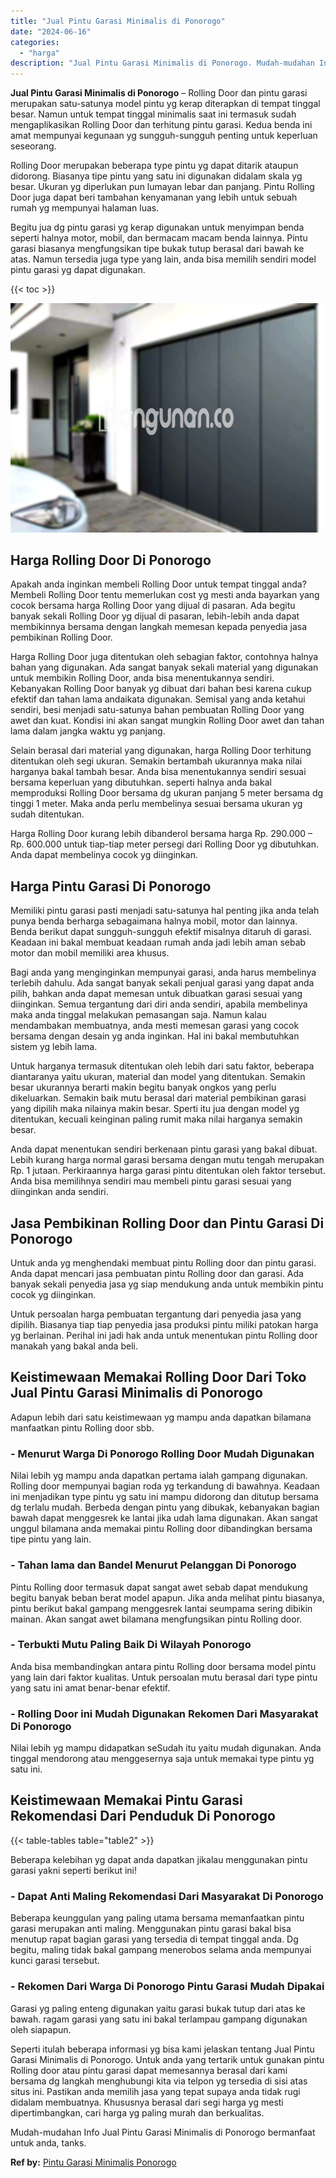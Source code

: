 ```yaml
---
title: "Jual Pintu Garasi Minimalis di Ponorogo"
date: "2024-06-16"
categories: 
  - "harga"
description: "Jual Pintu Garasi Minimalis di Ponorogo. Mudah-mudahan Info Jual Pintu Garasi Minimalis di Ponorogo bermanfaat untuk anda, tanks...."
---
```


**Jual Pintu Garasi Minimalis di Ponorogo** – Rolling Door dan pintu garasi merupakan satu-satunya model pintu yg kerap diterapkan di tempat tinggal besar. Namun untuk tempat tinggal minimalis saat ini termasuk sudah mengaplikasikan Rolling Door dan terhitung pintu garasi. Kedua benda ini amat mempunyai kegunaan yg sungguh-sungguh penting untuk keperluan seseorang.

Rolling Door merupakan beberapa type pintu yg dapat ditarik ataupun didorong. Biasanya tipe pintu yang satu ini digunakan didalam skala yg besar. Ukuran yg diperlukan pun lumayan lebar dan panjang. Pintu Rolling Door juga dapat beri tambahan kenyamanan yang lebih untuk sebuah rumah yg mempunyai halaman luas.

Begitu jua dg pintu garasi yg kerap digunakan untuk menyimpan benda seperti halnya motor, mobil, dan bermacam macam benda lainnya. Pintu garasi biasanya mengfungsikan tipe bukak tutup berasal dari bawah ke atas. Namun tersedia juga type yang lain, anda bisa memilih sendiri model pintu garasi yg dapat digunakan.

{{< toc >}}

![Jual Pintu Garasi Minimalis di Ponorogo](/images/pintu-garasi-57.png)

## Harga Rolling Door Di Ponorogo

Apakah anda inginkan membeli Rolling Door untuk tempat tinggal anda? Membeli Rolling Door tentu memerlukan cost yg mesti anda bayarkan yang cocok bersama harga Rolling Door yang dijual di pasaran. Ada begitu banyak sekali Rolling Door yg dijual di pasaran, lebih-lebih anda dapat membikinnya bersama dengan langkah memesan kepada penyedia jasa pembikinan Rolling Door.

Harga Rolling Door juga ditentukan oleh sebagian faktor, contohnya halnya bahan yang digunakan. Ada sangat banyak sekali material yang digunakan untuk membikin Rolling Door, anda bisa menentukannya sendiri. Kebanyakan Rolling Door banyak yg dibuat dari bahan besi karena cukup efektif dan tahan lama andaikata digunakan. Semisal yang anda ketahui sendiri, besi menjadi satu-satunya bahan pembuatan Rolling Door yang awet dan kuat. Kondisi ini akan sangat mungkin Rolling Door awet dan tahan lama dalam jangka waktu yg panjang.

Selain berasal dari material yang digunakan, harga Rolling Door terhitung ditentukan oleh segi ukuran. Semakin bertambah ukurannya maka nilai harganya bakal tambah besar. Anda bisa menentukannya sendiri sesuai bersama keperluan yang dibutuhkan. seperti halnya anda bakal memproduksi Rolling Door bersama dg ukuran panjang 5 meter bersama dg tinggi 1 meter. Maka anda perlu membelinya sesuai bersama ukuran yg sudah ditentukan.

Harga Rolling Door kurang lebih dibanderol bersama harga Rp. 290.000 – Rp. 600.000 untuk tiap-tiap meter persegi dari Rolling Door yg dibutuhkan. Anda dapat membelinya cocok yg diinginkan.

## Harga Pintu Garasi Di Ponorogo

Memiliki pintu garasi pasti menjadi satu-satunya hal penting jika anda telah punya benda berharga sebagaimana halnya mobil, motor dan lainnya. Benda berikut dapat sungguh-sungguh efektif misalnya ditaruh di garasi. Keadaan ini bakal membuat keadaan rumah anda jadi lebih aman sebab motor dan mobil memiliki area khusus.

Bagi anda yang menginginkan mempunyai garasi, anda harus membelinya terlebih dahulu. Ada sangat banyak sekali penjual garasi yang dapat anda pilih, bahkan anda dapat memesan untuk dibuatkan garasi sesuai yang diinginkan. Semua tergantung dari diri anda sendiri, apabila membelinya maka anda tinggal melakukan pemasangan saja. Namun kalau mendambakan membuatnya, anda mesti memesan garasi yang cocok bersama dengan desain yg anda inginkan. Hal ini bakal membutuhkan sistem yg lebih lama.

Untuk harganya termasuk ditentukan oleh lebih dari satu faktor, beberapa diantaranya yaitu ukuran, material dan model yang ditentukan. Semakin besar ukurannya berarti makin begitu banyak ongkos yang perlu dikeluarkan. Semakin baik mutu berasal dari material pembikinan garasi yang dipilih maka nilainya makin besar. Sperti itu jua dengan model yg ditentukan, kecuali keinginan paling rumit maka nilai harganya semakin besar.

Anda dapat menentukan sendiri berkenaan pintu garasi yang bakal dibuat. Lebih kurang harga normal garasi bersama dengan mutu tengah merupakan Rp. 1 jutaan. Perkiraannya harga garasi pintu ditentukan oleh faktor tersebut. Anda bisa memilihnya sendiri mau membeli pintu garasi sesuai yang diinginkan anda sendiri.

## Jasa Pembikinan Rolling Door dan Pintu Garasi Di Ponorogo

Untuk anda yg menghendaki membuat pintu Rolling door dan pintu garasi. Anda dapat mencari jasa pembuatan pintu Rolling door dan garasi. Ada banyak sekali penyedia jasa yg siap mendukung anda untuk membikin pintu cocok yg diinginkan.

Untuk persoalan harga pembuatan tergantung dari penyedia jasa yang dipilih. Biasanya tiap tiap penyedia jasa produksi pintu miliki patokan harga yg berlainan. Perihal ini jadi hak anda untuk menentukan pintu Rolling door manakah yang bakal anda beli.

## Keistimewaan Memakai Rolling Door Dari Toko Jual Pintu Garasi Minimalis di Ponorogo

Adapun lebih dari satu keistimewaan yg mampu anda dapatkan bilamana manfaatkan pintu Rolling door sbb.

### \- Menurut Warga Di Ponorogo Rolling Door Mudah Digunakan

Nilai lebih yg mampu anda dapatkan pertama ialah gampang digunakan. Rolling door mempunyai bagian roda yg terkandung di bawahnya. Keadaan ini menjadikan type pintu yg satu ini mampu didorong dan ditutup bersama dg terlalu mudah. Berbeda dengan pintu yang dibukak, kebanyakan bagian bawah dapat menggesrek ke lantai jika udah lama digunakan. Akan sangat unggul bilamana anda memakai pintu Rolling door dibandingkan bersama tipe pintu yang lain.

### \- Tahan lama dan Bandel Menurut Pelanggan Di Ponorogo

Pintu Rolling door termasuk dapat sangat awet sebab dapat mendukung begitu banyak beban berat model apapun. Jika anda melihat pintu biasanya, pintu berikut bakal gampang menggesrek lantai seumpama sering dibikin mainan. Akan sangat awet bilamana mengfungsikan pintu Rolling door.

### \- Terbukti Mutu Paling Baik Di Wilayah Ponorogo

Anda bisa membandingkan antara pintu Rolling door bersama model pintu yang lain dari faktor kualitas. Untuk persoalan mutu berasal dari type pintu yang satu ini amat benar-benar efektif.

### \- Rolling Door ini Mudah Digunakan Rekomen Dari Masyarakat Di Ponorogo

Nilai lebih yg mampu didapatkan seSudah itu yaitu mudah digunakan. Anda tinggal mendorong atau menggesernya saja untuk memakai type pintu yg satu ini.

## Keistimewaan Memakai Pintu Garasi Rekomendasi Dari Penduduk Di Ponorogo

{{< table-tables table="table2" >}}

Beberapa kelebihan yg dapat anda dapatkan jikalau menggunakan pintu garasi yakni seperti berikut ini!

### \- Dapat Anti Maling Rekomendasi Dari Masyarakat Di Ponorogo

Beberapa keunggulan yang paling utama bersama memanfaatkan pintu garasi merupakan anti maling. Menggunakan pintu garasi bakal bisa menutup rapat bagian garasi yang tersedia di tempat tinggal anda. Dg begitu, maling tidak bakal gampang menerobos selama anda mempunyai kunci garasi tersebut.

### \- Rekomen Dari Warga Di Ponorogo Pintu Garasi Mudah Dipakai

Garasi yg paling enteng digunakan yaitu garasi bukak tutup dari atas ke bawah. ragam garasi yang satu ini bakal terlampau gampang digunakan oleh siapapun.

Seperti itulah beberapa informasi yg bisa kami jelaskan tentang Jual Pintu Garasi Minimalis di Ponorogo. Untuk anda yang tertarik untuk gunakan pintu Rolling door atau pintu garasi dapat memesannya berasal dari kami bersama dg langkah menghubungi kita via telpon yg tersedia di sisi atas situs ini. Pastikan anda memilih jasa yang tepat supaya anda tidak rugi didalam membuatnya. Khususnya berasal dari segi harga yg mesti dipertimbangkan, cari harga yg paling murah dan berkualitas.

Mudah-mudahan Info Jual Pintu Garasi Minimalis di Ponorogo bermanfaat untuk anda, tanks.

**Ref by:** [Pintu Garasi Minimalis Ponorogo](https://id.wikipedia.org/wiki/Pintu)
